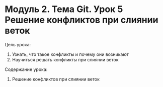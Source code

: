 # Модуль 2. Тема Git. Урок 5 Решение конфликтов при слиянии веток

Цель урока:

1. Узнать, что такое конфликты и почему они возникают
2. Научиться решать конфликты при слиянии веток



Содержание урока:

1. Решение конфликтов при слиянии веток